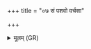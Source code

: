 +++
title = "०७ सं पशवो वर्चसा"

+++
<details><summary>मूलम् (GR)</summary>

सं पशवो वर्चसा माग्ने  
सं यज्ञः पुष्ट्या सिचत् ।  
दक्षिणा सम् (…) ॥
</details>